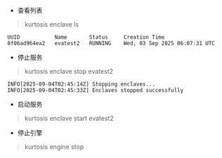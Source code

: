 
* 查看列表

> kurtosis enclave ls

```
UUID           Name       Status     Creation Time
8f06ad964ea2   evatest2   RUNNING    Wed, 03 Sep 2025 06:07:31 UTC
```

* 停止服务

> kurtosis enclave stop evatest2

```
INFO[2025-09-04T02:45:14Z] Stopping enclaves...                         
INFO[2025-09-04T02:45:33Z] Enclaves stopped successfully
```

* 启动服务

> kurtosis enclave start evatest2

* 停止引擎

> kurtosis engine stop

